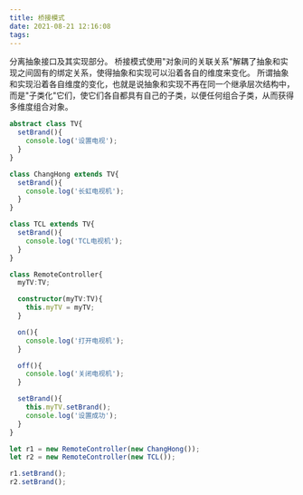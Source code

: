 ```yaml
---
title: 桥接模式
date: 2021-08-21 12:16:08
tags:
---
```


分离抽象接口及其实现部分。 桥接模式使用"对象间的关联关系"解耦了抽象和实现之间固有的绑定关系，使得抽象和实现可以沿着各自的维度来变化。 所谓抽象和实现沿着各自维度的变化，也就是说抽象和实现不再在同一个继承层次结构中，而是"子类化"它们，使它们各自都具有自己的子类，以便任何组合子类，从而获得多维度组合对象。

<!--more-->

``` ts
abstract class TV{
  setBrand(){
    console.log('设置电视');
  }
}

class ChangHong extends TV{
  setBrand(){
    console.log('长虹电视机');
  }
}

class TCL extends TV{
  setBrand(){
    console.log('TCL电视机');
  }
}

class RemoteController{
  myTV:TV;

  constructor(myTV:TV){
    this.myTV = myTV;
  }

  on(){
    console.log('打开电视机');
  }

  off(){
    console.log('关闭电视机');
  }

  setBrand(){
    this.myTV.setBrand();
    console.log('设置成功');
  }
}

let r1 = new RemoteController(new ChangHong());
let r2 = new RemoteController(new TCL());

r1.setBrand();
r2.setBrand();
```